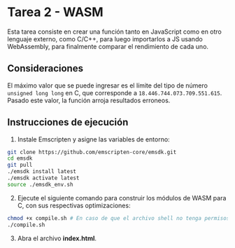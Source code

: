 # Tarea 2 - WASM

Esta tarea consiste en crear una función tanto en JavaScript como en otro lenguaje externo, como C/C++, para luego importarlos a JS usando WebAssembly, para finalmente comparar el rendimiento de cada uno.

## Consideraciones

El máximo valor que se puede ingresar es el límite del tipo de número ``unsigned long long`` en C, que corresponde a ``18.446.744.073.709.551.615``. Pasado este valor, la función arroja resultados erroneos.

## Instrucciones de ejecución

1. Instale Emscripten y asigne las variables de entorno:
```bash
git clone https://github.com/emscripten-core/emsdk.git
cd emsdk
git pull
./emsdk install latest
./emsdk activate latest
source ./emsdk_env.sh
```

2. Ejecute el siguiente comando para construir los módulos de WASM para C, con sus respectivas optimizaciones:
```bash
chmod +x compile.sh # En caso de que el archivo shell no tenga permisos
./compile.sh
```

3. Abra el archivo **index.html**.
